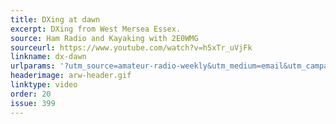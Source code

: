 ```yaml
---
title: DXing at dawn
excerpt: DXing from West Mersea Essex.
source: Ham Radio and Kayaking with 2E0WMG
sourceurl: https://www.youtube.com/watch?v=h5xTr_uVjFk
linkname: dx-dawn
urlparams: '?utm_source=amateur-radio-weekly&utm_medium=email&utm_campaign=newsletter'
headerimage: arw-header.gif
linktype: video
order: 20
issue: 399
---
```

